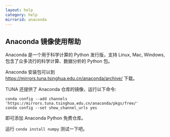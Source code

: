 ```yaml
---
layout: help
category: help
mirrorid: anaconda
---
```


## Anaconda 镜像使用帮助

Anaconda 是一个用于科学计算的 Python 发行版，支持 Linux, Mac, Windows, 包含了众多流行的科学计算、数据分析的 Python 包。

Anaconda 安装包可以到 <https://mirrors.tuna.tsinghua.edu.cn/anaconda/archive/> 下载。

TUNA 还提供了 Anaconda 仓库的镜像，运行以下命令:

```
conda config --add channels 'https://mirrors.tuna.tsinghua.edu.cn/anaconda/pkgs/free/'
conda config --set show_channel_urls yes
```

即可添加 Anaconda Python 免费仓库。

运行 `conda install numpy` 测试一下吧。



